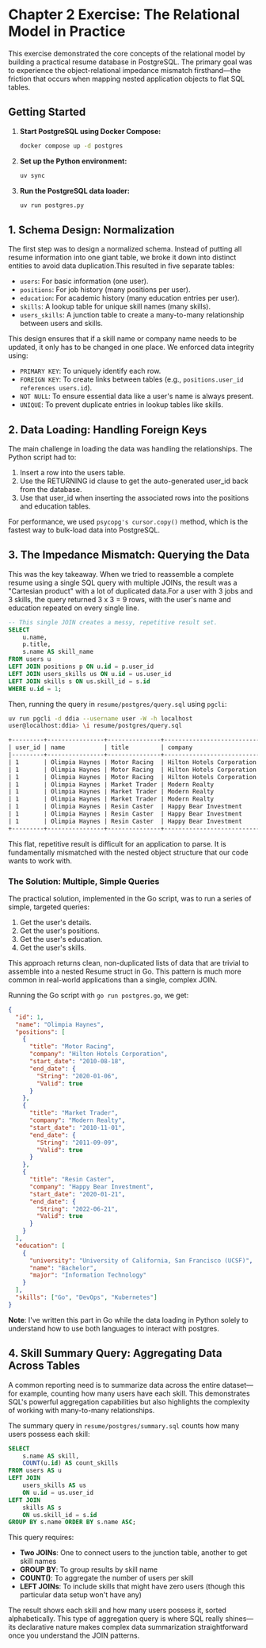 # Chapter 2 Exercise: The Relational Model in Practice

This exercise demonstrated the core concepts of the relational model by building a practical resume database in
PostgreSQL. The primary goal was to experience the object-relational impedance mismatch firsthand—the friction that
occurs when mapping nested application objects to flat SQL tables.

## Getting Started

1. **Start PostgreSQL using Docker Compose:**

   ```bash
   docker compose up -d postgres
   ```

2. **Set up the Python environment:**

   ```bash
   uv sync
   ```

3. **Run the PostgreSQL data loader:**
   ```bash
   uv run postgres.py
   ```

## 1. Schema Design: Normalization

The first step was to design a normalized schema. Instead of putting all resume information into one giant table, we
broke it down into distinct entities to avoid data duplication.This resulted in five separate tables:

- `users`: For basic information (one user).
- `positions`: For job history (many positions per user).
- `education`: For academic history (many education entries per user).
- `skills`: A lookup table for unique skill names (many skills).
- `users_skills`: A junction table to create a many-to-many relationship between users and skills.

This design ensures that if a skill name or company name needs to be updated, it only has to be changed in one place. We
enforced data integrity using:

- `PRIMARY KEY`: To uniquely identify each row.
- `FOREIGN KEY`: To create links between tables (e.g., `positions.user_id references users.id`).
- `NOT NULL`: To ensure essential data like a user's name is always present.
- `UNIQUE`: To prevent duplicate entries in lookup tables like skills.

## 2. Data Loading: Handling Foreign Keys

The main challenge in loading the data was handling the relationships. The Python script had to:

1. Insert a row into the users table.
2. Use the RETURNING id clause to get the auto-generated user_id back from the database.
3. Use that user_id when inserting the associated rows into the positions and education tables.

For performance, we used `psycopg's cursor.copy()` method, which is the fastest way to bulk-load data into PostgreSQL.

## 3. The Impedance Mismatch: Querying the Data

This was the key takeaway. When we tried to reassemble a complete resume using a single SQL query with multiple JOINs,
the result was a "Cartesian product" with a lot of duplicated data.For a user with 3 jobs and 3 skills, the query
returned 3 x 3 = 9 rows, with the user's name and education repeated on every single line.

```sql
-- This single JOIN creates a messy, repetitive result set.
SELECT
    u.name,
    p.title,
    s.name AS skill_name
FROM users u
LEFT JOIN positions p ON u.id = p.user_id
LEFT JOIN users_skills us ON u.id = us.user_id
LEFT JOIN skills s ON us.skill_id = s.id
WHERE u.id = 1;
```

Then, running the query in `resume/postgres/query.sql` using `pgcli`:

```bash
uv run pgcli -d ddia --username user -W -h localhost
user@localhost:ddia> \i resume/postgres/query.sql
```

```txt
+---------+----------------+---------------+---------------------------+----------------+--------------+------------------------------------------------+----------+------------+
| user_id | name           | title         | company                   | position_start | position_end | university                                     | degree   | skill_name |
|---------+----------------+---------------+---------------------------+----------------+--------------+------------------------------------------------+----------+------------|
| 1       | Olimpia Haynes | Motor Racing  | Hilton Hotels Corporation | 2010-08-18     | 2020-01-06   | University of California, San Francisco (UCSF) | Bachelor | Go         |
| 1       | Olimpia Haynes | Motor Racing  | Hilton Hotels Corporation | 2010-08-18     | 2020-01-06   | University of California, San Francisco (UCSF) | Bachelor | DevOps     |
| 1       | Olimpia Haynes | Motor Racing  | Hilton Hotels Corporation | 2010-08-18     | 2020-01-06   | University of California, San Francisco (UCSF) | Bachelor | Kubernetes |
| 1       | Olimpia Haynes | Market Trader | Modern Realty             | 2010-11-01     | 2011-09-09   | University of California, San Francisco (UCSF) | Bachelor | Go         |
| 1       | Olimpia Haynes | Market Trader | Modern Realty             | 2010-11-01     | 2011-09-09   | University of California, San Francisco (UCSF) | Bachelor | DevOps     |
| 1       | Olimpia Haynes | Market Trader | Modern Realty             | 2010-11-01     | 2011-09-09   | University of California, San Francisco (UCSF) | Bachelor | Kubernetes |
| 1       | Olimpia Haynes | Resin Caster  | Happy Bear Investment     | 2020-01-21     | 2022-06-21   | University of California, San Francisco (UCSF) | Bachelor | Go         |
| 1       | Olimpia Haynes | Resin Caster  | Happy Bear Investment     | 2020-01-21     | 2022-06-21   | University of California, San Francisco (UCSF) | Bachelor | DevOps     |
| 1       | Olimpia Haynes | Resin Caster  | Happy Bear Investment     | 2020-01-21     | 2022-06-21   | University of California, San Francisco (UCSF) | Bachelor | Kubernetes |
+---------+----------------+---------------+---------------------------+----------------+--------------+------------------------------------------------+----------+------------+
```

This flat, repetitive result is difficult for an application to parse. It is fundamentally mismatched with the nested
object structure that our code wants to work with.

### The Solution: Multiple, Simple Queries

The practical solution, implemented in the Go script, was to run a series of simple, targeted queries:

1. Get the user's details.
2. Get the user's positions.
3. Get the user's education.
4. Get the user's skills.

This approach returns clean, non-duplicated lists of data that are trivial to assemble into a nested Resume struct in
Go. This pattern is much more common in real-world applications than a single, complex JOIN.

Running the Go script with `go run postgres.go`, we get:

```json
{
  "id": 1,
  "name": "Olimpia Haynes",
  "positions": [
    {
      "title": "Motor Racing",
      "company": "Hilton Hotels Corporation",
      "start_date": "2010-08-18",
      "end_date": {
        "String": "2020-01-06",
        "Valid": true
      }
    },
    {
      "title": "Market Trader",
      "company": "Modern Realty",
      "start_date": "2010-11-01",
      "end_date": {
        "String": "2011-09-09",
        "Valid": true
      }
    },
    {
      "title": "Resin Caster",
      "company": "Happy Bear Investment",
      "start_date": "2020-01-21",
      "end_date": {
        "String": "2022-06-21",
        "Valid": true
      }
    }
  ],
  "education": [
    {
      "university": "University of California, San Francisco (UCSF)",
      "name": "Bachelor",
      "major": "Information Technology"
    }
  ],
  "skills": ["Go", "DevOps", "Kubernetes"]
}
```

**Note**: I've written this part in Go while the data loading in Python solely to understand how to use both languages
to interact with postgres.

## 4. Skill Summary Query: Aggregating Data Across Tables

A common reporting need is to summarize data across the entire dataset—for example, counting how many users have each skill. This demonstrates SQL's powerful aggregation capabilities but also highlights the complexity of working with many-to-many relationships.

The summary query in `resume/postgres/summary.sql` counts how many users possess each skill:

```sql
SELECT
    s.name AS skill,
    COUNT(u.id) AS count_skills
FROM users AS u
LEFT JOIN
    users_skills AS us
    ON u.id = us.user_id
LEFT JOIN
    skills AS s
    ON us.skill_id = s.id
GROUP BY s.name ORDER BY s.name ASC;
```

This query requires:
- **Two JOINs**: One to connect users to the junction table, another to get skill names
- **GROUP BY**: To group results by skill name
- **COUNT()**: To aggregate the number of users per skill
- **LEFT JOINs**: To include skills that might have zero users (though this particular data setup won't have any)

The result shows each skill and how many users possess it, sorted alphabetically. This type of aggregation query is where SQL really shines—its declarative nature makes complex data summarization straightforward once you understand the JOIN patterns.
